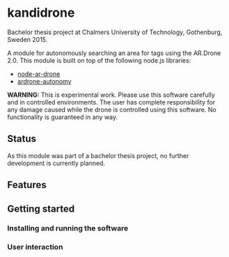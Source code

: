 # kandidrone
Bachelor thesis project at Chalmers University of Technology, Gothenburg,
Sweden 2015.

A module for autonomously searching an area for tags using the AR.Drone 2.0.
This module is built on top of the following node.js libraries:
* [node-ar-drone](https://github.com/felixge/node-ar-drone)
* [ardrone-autonomy](https://github.com/eschnou/ardrone-autonomy)

**WARNING:** This is experimental work. Please use this software carefully and in controlled environments. The user has complete responsibility for any damage caused while the drone is controlled using this software. No functionality is guaranteed in any way.

## Status
As this module was part of a bachelor thesis project, no further development is currently planned.

## Features



## Getting started

### Installing and running the software

### User interaction
